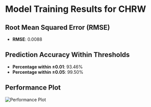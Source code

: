 # Model Training Results for CHRW

## Root Mean Squared Error (RMSE)
- **RMSE**: 0.0088

## Prediction Accuracy Within Thresholds
- **Percentage within ±0.01**: 93.46%
- **Percentage within ±0.05**: 99.50%

## Performance Plot
![Performance Plot](../imgs/CHRW.png)
